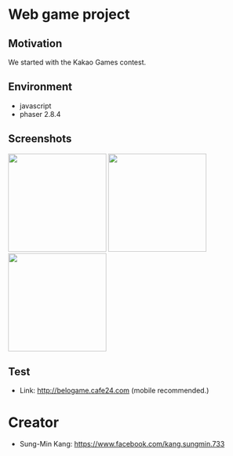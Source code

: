 # Web game project

Motivation
-------------
We started with the Kakao Games contest.

Environment
--------------
* javascript
* phaser 2.8.4

Screenshots
--------------
<div>
<img width = "200" src="https://user-images.githubusercontent.com/11826472/42720296-aa12e7bc-875f-11e8-8b46-fc57f01a1721.PNG">
<img width = "200" src="https://user-images.githubusercontent.com/11826472/42720297-aa3ec7ec-875f-11e8-90a6-ec1db25a94d9.png">
<img width = "200" src="https://user-images.githubusercontent.com/11826472/42720298-aa6a8044-875f-11e8-8936-f71d649fed08.png">
</div>

Test
-------------
* Link: http://belogame.cafe24.com (mobile recommended.)

# Creator
* Sung-Min Kang: https://www.facebook.com/kang.sungmin.733
